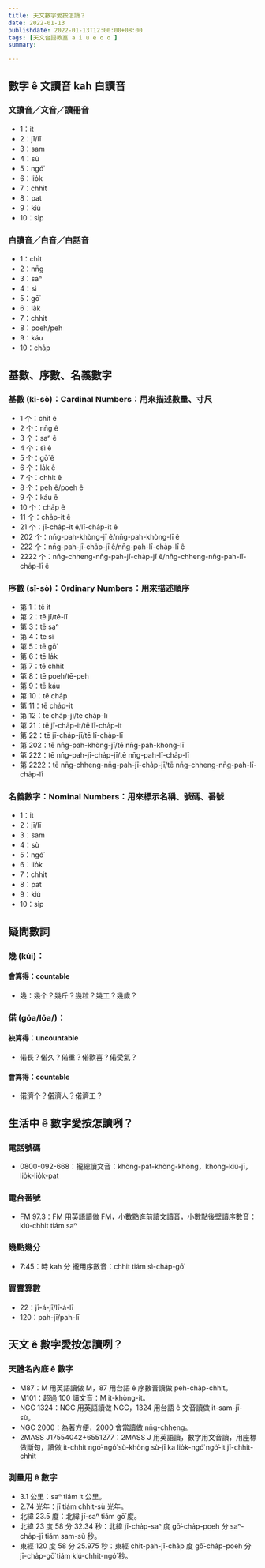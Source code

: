 ```yaml
---
title: 天文數字愛按怎讀？
date: 2022-01-13
publishdate: 2022-01-13T12:00:00+08:00
tags: [天文台語教室 a i u e o o͘]
summary:

---
```


## 數字 ê 文讀音 kah 白讀音
### 文讀音／文音／讀冊音
- 1：it
- 2：jī/lī
- 3：sam
- 4：sù
- 5：ngó͘
- 6：lio̍k
- 7：chhit
- 8：pat
- 9：kiú
- 10：si̍p

### 白讀音／白音／白話音
- 1：chi̍t
- 2：nn̄g
- 3：saⁿ
- 4：sì
- 5：gō͘
- 6：la̍k
- 7：chhit
- 8：poeh/peh
- 9：káu
- 10：cha̍p


## 基數、序數、名義數字

### 基數 (ki-sò͘)：Cardinal Numbers：用來描述數量、寸尺
- 1 个：chi̍t ê
- 2 个：nn̄g ê
- 3 个：saⁿ ê
- 4 个：sì ê
- 5 个：gō͘ ê
- 6 个：la̍k ê
- 7 个：chhit ê
- 8 个：peh ê/poeh ê
- 9 个：káu ê
- 10 个：cha̍p ê
- 11 个：cha̍p-it ê
- 21 个：jī-cha̍p-it ê/lī-cha̍p-it ê
- 202 个：nn̄g-pah-khòng-jī ê/nn̄g-pah-khòng-lī ê
- 222 个：nn̄g-pah-jī-cha̍p-jī ê/nn̄g-pah-lī-cha̍p-lī ê
- 2222 个：nn̄g-chheng-nn̄g-pah-jī-cha̍p-jī ê/nn̄g-chheng-nn̄g-pah-lī-cha̍p-lī ê

### 序數 (sī-sò͘)：Ordinary Numbers：用來描述順序
- 第 1：tē it
- 第 2：tē jī/tē-lī
- 第 3：tē saⁿ
- 第 4：tē sì
- 第 5：tē gō͘
- 第 6：tē la̍k
- 第 7：tē chhit
- 第 8：tē poeh/tē-peh
- 第 9：tē káu
- 第 10：tē cha̍p
- 第 11：tē cha̍p-it
- 第 12：tē cha̍p-jī/tē cha̍p-lī
- 第 21：tē jī-cha̍p-it/tē lī-cha̍p-it
- 第 22：tē jī-cha̍p-jī/tē lī-cha̍p-lī
- 第 202：tē nn̄g-pah-khòng-jī/tē nn̄g-pah-khòng-lī
- 第 222：tē nn̄g-pah-jī-cha̍p-jī/tē nn̄g-pah-lī-cha̍p-lī
- 第 2222：tē nn̄g-chheng-nn̄g-pah-jī-cha̍p-jī/tē nn̄g-chheng-nn̄g-pah-lī-cha̍p-lī

### 名義數字：Nominal Numbers：用來標示名稱、號碼、番號
- 1：it
- 2：jī/lī
- 3：sam
- 4：sù
- 5：ngó͘
- 6：lio̍k
- 7：chhit
- 8：pat
- 9：kiú
- 10：si̍p


## 疑問數詞
### 幾 (kúi)：
#### 會算得：countable
- 幾：幾个？幾斤？幾粒？幾工？幾歲？

### 偌 (gōa/lōa/)：
#### 袂算得：uncountable
- 偌長？偌久？偌重？偌歡喜？偌受氣？

#### 會算得：countable
- 偌濟个？偌濟人？偌濟工？

## 生活中 ê 數字愛按怎讀咧？
### 電話號碼
- 0800-092-668：攏總讀文音：khòng-pat-khòng-khòng，khòng-kiú-jī，lio̍k-lio̍k-pat

### 電台番號
- FM 97.3：FM 用英語讀做 FM，小數點進前讀文讀音，小數點後壁讀序數音：kiú-chhit tiám saⁿ

### 幾點幾分
- 7:45：時 kah 分 攏用序數音：chhit tiám sì-cha̍p-gō͘

### 買賣算數
- 22：jī-á-jī/lī-á-lī
- 120：pah-jī/pah-lī

## 天文 ê 數字愛按怎讀咧？
### 天體名內底 ê 數字
- M87：M 用英語讀做 M，87 用台語 ê 序數音讀做 peh-cha̍p-chhit。
- M101：超過 100 讀文音：M it-khòng-it。
- NGC 1324：NGC 用英語讀做 NGC，1324 用台語 ê 文音讀做 it-sam-jī-sù。
- NGC 2000：為著方便，2000 會當讀做 nn̄g-chheng。
- 2MASS J17554042+6551277：2MASS J 用英語讀，數字用文音讀，用座標做斷句，讀做 it-chhit ngó͘-ngó͘ sù-khòng sù-jī ka lio̍k-ngó͘ ngó͘-it jī-chhit-chhit

### 測量用 ê 數字

- 3.1 公里：saⁿ tiám it 公里。
- 2.74 光年：jī tiám chhit-sù 光年。
- 北緯 23.5 度：北緯 jī-saⁿ tiám gō͘ 度。
- 北緯 23 度 58 分 32.34 秒：北緯 jī-cha̍p-saⁿ 度 gō͘-cha̍p-poeh 分 saⁿ-cha̍p-jī tiám sam-sù 秒。
- 東經 120 度 58 分 25.975 秒：東經 chi̍t-pah-jī-cha̍p 度 gō͘-cha̍p-poeh 分 jī-cha̍p-gō͘ tiám kiú-chhit-ngó͘ 秒。
